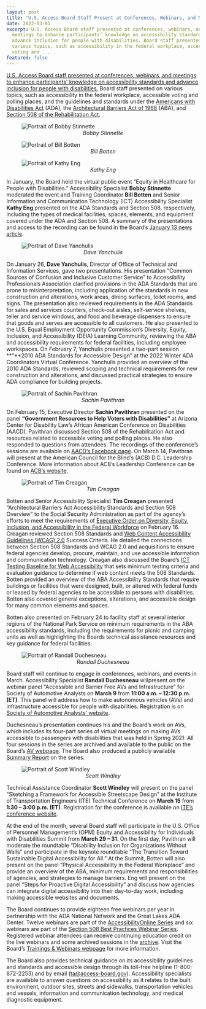 ```yaml
---
layout: post
title: "U.S. Access Board Staff Present at Conferences, Webinars, and Meetings "
date: 2022-03-01
excerpt: U.S. Access Board staff presented at conferences, webinars, and
  meetings to enhance participants’ knowledge on accessibility standards and
  advance inclusion for people with disabilities. Board staff presented on
  various topics, such as accessibility in the federal workplace, accessible
  voting and . . .
featured: false
---
```

[U.S. Access Board staff presented at conferences, webinars, and meetings to enhance participants’ knowledge on accessibility standards and advance inclusion for people with disabilities.](<>) Board staff presented on various topics, such as accessibility in the federal workplace, accessible voting and polling places, and the guidelines and standards under the [Americans with Disabilities Act](https://www.access-board.gov/ada/) (ADA), the [Architectural Barriers Act of 1968](https://www.access-board.gov/aba/) (ABA), and [Section 508 of the Rehabilitation Act](https://www.access-board.gov/ict/).

<figure class="img-right">
  <img src="{{ site.baseurl }}/images/uploads/bobby-stinnette.png" alt="Portrait of Bobby Stinnette" class="center">
  <figcaption style="text-align:center">
    <em>Bobby Stinnette</em>
  </figcaption>
</figure>

<figure class="img-right">
  <img src="{{ site.baseurl }}/images/uploads/bill-botten.png" alt="Portrait of Bill Botten" class="center">
  <figcaption style="text-align:center">
    <em>Bill Botten</em>
  </figcaption>
</figure>

<figure class="img-right">
  <img src="{{ site.baseurl }}/images/uploads/eng-bordered.jpg" alt="Portrait of Kathy Eng" class="center">
  <figcaption style="text-align:center">
    <em>Kathy Eng</em>
  </figcaption>
</figure>

In January, the Board held the virtual public event “Equity in Healthcare for People with Disabilities.” Accessibility Specialist **Bobby Stinnette** moderated the event and Training Coordinator **Bill Botten** and Senior Information and Communication Technology (ICT) Accessibility Specialist **Kathy Eng** presented on the ADA Standards and Section 508, respectively, including the types of medical facilities, spaces, elements, and equipment covered under the ADA and Section 508. A summary of the presentations and access to the recording can be found in the Board’s [January 13 news article](https://www.access-board.gov/news/2022/01/13/u-s-access-board-hosts-virtual-event-on-equity-in-healthcare-for-people-with-disabilities/).

<figure class="img-right">
  <img src="{{ site.baseurl }}/images/uploads/dave-yanchulis.png" alt="Portrait of Dave Yanchulis" class="center">
  <figcaption style="text-align:center">
    <em>Dave Yanchulis</em>
  </figcaption>
</figure>

On January 26, **Dave Yanchulis**, Director of Office of Technical and Information Services, gave two presentations. His presentation “Common Sources of Confusion and Inclusive Customer Service” to Accessibility Professionals Association clarified provisions in the ADA Standards that are prone to misinterpretation, including application of the standards in new construction and alterations, work areas, dining surfaces, toilet rooms, and signs. The presentation also reviewed requirements in the ADA Standards for sales and services counters, check-out aisles, self-service shelves, teller and service windows, and food and beverage dispensers to ensure that goods and serves are accessible to all customers. He also presented to the U.S. Equal Employment Opportunity Commission’s Diversity, Equity, Inclusion, and Accessibility (DEIA) Learning Community, reviewing the ABA and accessibility requirements for federal facilities, including employee workspaces. On February 7, Yanchulis presented a two-part session **“**2010 ADA Standards for Accessible Design” at the 2022 Winter ADA Coordinators Virtual Conference. Yanchulis provided an overview of the 2010 ADA Standards, reviewed scoping and technical requirements for new construction and alterations, and discussed practical strategies to ensure ADA compliance for building projects.

<figure class="img-right">
  <img src="{{ site.baseurl }}/images/uploads/sachin-pavithran.png" alt="Portrait of Sachin Pavithran" class="center">
  <figcaption style="text-align:center">
    <em>Sachin Pavithran</em>
  </figcaption>
</figure>

On February 15, Executive Director **Sachin Pavithran** presented on the panel **“Government Resources to Help Voters with Disabilities”** at Arizona Center for Disability Law’s African American Conference on Disabilities (AACD). Pavithran discussed Section 508 of the Rehabilitation Act and resources related to accessible voting and polling places. He also responded to questions from attendees. The recordings of the conference’s sessions are available on [AACD’s Facebook page](https://www.facebook.com/AfricanAmericanConferenceOnDisabilities/). On March 14, Pavithran will present at the American Council for the Blind’s (ACB) D.C. Leadership Conference. More information about ACB’s Leadership Conference can be found on [ACB’s website](https://www.acb.org/come-all-2022-dc-leadership-conference).

<figure class="img-right">
  <img src="{{ site.baseurl }}/images/uploads/creagan-bordered.jpg" alt="Portrait of Tim Creagan" class="center">
  <figcaption style="text-align:center">
    <em>Tim Creagan</em>
  </figcaption>
</figure>

Botten and Senior Accessibility Specialist **Tim Creagan** presented “Architectural Barriers Act Accessibility Standards and Section 508 Overview” to the Social Security Administration as part of the agency’s efforts to meet the requirements of [Executive Order on Diversity, Equity, Inclusion, and Accessibility in the Federal Workforce](https://www.whitehouse.gov/briefing-room/presidential-actions/2021/06/25/executive-order-on-diversity-equity-inclusion-and-accessibility-in-the-federal-workforce/) on February 16. Creagan reviewed Section 508 Standards and [Web Content Accessibility Guidelines (WCAG) 2.0](https://www.w3.org/WAI/standards-guidelines/wcag/) Success Criteria. He detailed the connections between Section 508 Standards and WCAG 2.0 and acquisitions to ensure federal agencies develop, procure, maintain, and use accessible information and communication technology. Creagan also discussed the Board’s [ICT Testing Baseline for Web Accessibility](https://ictbaseline.access-board.gov/) that sets minimum testing criteria and evaluation guidance to determine if web content meets the 508 Standards. Botten provided an overview of the ABA Accessibility Standards that require buildings or facilities that were designed, built, or altered with federal funds or leased by federal agencies to be accessible to persons with disabilities. Botten also covered general exceptions, alterations, and accessible design for many common elements and spaces.

Botten also presented on February 24 to facility staff at several interior regions of the National Park Service on minimum requirements in the ABA accessibility standards, including the requirements for picnic and camping units as well as highlighting the Boards technical assistance resources and key guidance for federal facilities.

<figure class="img-right">
  <img src="{{ site.baseurl }}/images/uploads/duschesneau-bordered.jpg" alt="Portrait of Randall Duchesneau" class="center">
  <figcaption style="text-align:center">
    <em>Randall Duchesneau</em>
  </figcaption>
</figure>

Board staff will continue to engage in conferences, webinars, and events in March. Accessibility Specialist **Randall Duchesneau** willpresent on the webinar panel “Accessible and Barrier Free AVs and Infrastructure” for Society of Automotive Analysts on **March 9** from **11:00 a.m. – 12:30 p.m. (ET)**. This panel will address how to make autonomous vehicles (AVs) and infrastructure accessible for people with disabilities. Registration is on [Society of Automotive Analysts’ website](https://saaauto.com/event/accessible-and-barrier-free-avs-and-infrastructure-webinar/).

Duchesneau’s presentation continues his and the Board’s work on AVs, which includes its four-part series of virtual meetings on making AVs accessible to passengers with disabilities that was held in Spring 2021. All four sessions in the series are archived and available to the public on the Board’s [AV webpage](https://www.access-board.gov/av/). The Board also produced a publicly available [Summary Report](https://www.access-board.gov/av/report.html) on the series.

<figure class="img-right">
  <img src="{{ site.baseurl }}/images/uploads/scott-windley.jpg" alt="Portrait of Scott Windley" class="center">
  <figcaption style="text-align:center">
    <em>Scott Windley</em>
  </figcaption>
</figure>

Technical Assistance Coordinator **Scott Windley** will present on the panel “Sketching a Framework for Accessible Streetscape Design” at the Institute of Transportation Engineers (ITE) Technical Conference on **March 15** from **1:30 – 3:00 p.m. (ET)**. Registration for the conference is available on [ITE’s conference website](https://www.itetechconference.org/).

At the end of the month, several Board staff will participate in the U.S. Office of Personnel Management’s (OPM) Equity and Accessibility for Individuals with Disabilities Summit from **March 29 – 31**. On the first day, Pavithran will moderate the roundtable “Disability Inclusion for Organizations Without Walls” and participate in the keynote roundtable “The Transition Toward Sustainable Digital Accessibility for All.” At the Summit, Botten will also present on the panel “Physical Accessibility in the Federal Workplace” and provide an overview of the ABA, minimum requirements and responsibilities of agencies, and strategies to manage barriers. Eng will present on the panel “Steps for Proactive Digital Accessibility” and discuss how agencies can integrate digital accessibility into their day-to-day work, including making accessible websites and documents.

The Board continues to provide eighteen free webinars per year in partnership with the ADA National Network and the Great Lakes ADA Center. Twelve webinars are part of the [AccessibilityOnline Series](https://www.accessibilityonline.org/ao) and six webinars are part of the [Section 508 Best Practices Webinar Series](https://www.accessibilityonline.org/cioc-508). Registered webinar attendees can receive continuing education credit on the live webinars and some archived sessions in the [archive](https://www.accessibilityonline.org/ao/archives/). Visit the Board’s [Trainings & Webinars webpage](https://www.access-board.gov/webinars/) for more information.

The Board also provides technical guidance on its accessibility guidelines and standards and accessible design through its toll-free helpline (1-800-872-2253) and by email ([ta@access-board.gov](mailto:ta@access-board.gov)). Accessibility specialists are available to answer questions on accessibility as it relates to the built environment, outdoor sites, streets and sidewalks, transportation vehicles and vessels, information and communication technology, and medical diagnostic equipment.
